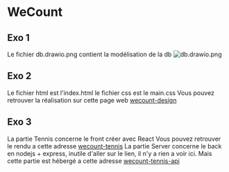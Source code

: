 # WeCount

## Exo 1
Le fichier db.drawio.png contient la modélisation de la db
![db.drawio.png](http://simplon.co/wp-content/uploads/2015/04/if-coder-keep-coding-else-learn-with-simplon-2-600x675.png)

## Exo 2
Le fichier html est l'index.html
le fichier css est le main.css
Vous pouvez retrouver la réalisation sur cette page web [wecount-design](http://wecount-design.franckehui.fr)

## Exo 3
La partie Tennis concerne le front créer avec React 
Vous pouvez retrouver le rendu a cette adresse [wecount-tennis](http://wecount-tennis.franckehui.fr)
La partie Server concerne le back en nodejs + express, inutile d'aller sur le lien, il n'y a rien a voir ici.
Mais cette partie est hébergé a cette adresse [wecount-tennis-api](http://wecount-tennis-api.franckehui.fr)


